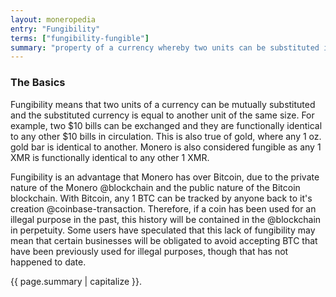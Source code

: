 ```yaml
---
layout: moneropedia
entry: "Fungibility"
terms: ["fungibility-fungible"]
summary: "property of a currency whereby two units can be substituted in place of one another"
---
```


### The Basics

Fungibility means that two units of a currency can be mutually substituted and the substituted currency is equal to another unit of the same size.  For example, two $10 bills can be exchanged and they are functionally identical to any other $10 bills in circulation.  This is also true of gold, where any 1 oz. gold bar is identical to another.  Monero is also considered fungible as any 1 XMR is functionally identical to any other 1 XMR.

Fungibility is an advantage that Monero has over Bitcoin, due to the private nature of the Monero @blockchain and the public nature of the Bitcoin blockchain.  With Bitcoin, any 1 BTC can be tracked by anyone back to it's creation @coinbase-transaction.  Therefore, if a coin has been used for an illegal purpose in the past, this history will be contained in the @blockchain in perpetuity.  Some users have speculated that this lack of fungibility may mean that certain businesses will be obligated to avoid accepting BTC that have been previously used for illegal purposes, though that has not happened to date.

{{ page.summary | capitalize }}.
